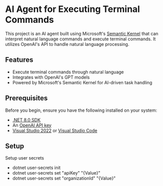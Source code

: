 # AI Agent for Executing Terminal Commands

This project is an AI agent built using Microsoft's [Semantic Kernel](https://github.com/microsoft/semantic-kernel) that can interpret natural language commands and execute terminal commands. It utilizes OpenAI's API to handle natural language processing.

## Features

- Execute terminal commands through natural language
- Integrates with OpenAI's GPT models
- Powered by Microsoft's Semantic Kernel for AI-driven task handling

## Prerequisites

Before you begin, ensure you have the following installed on your system:

- [.NET 8.0 SDK](https://dotnet.microsoft.com/download)
- An [OpenAI API key](https://platform.openai.com/)
- [Visual Studio 2022](https://visualstudio.microsoft.com/) or [Visual Studio Code](https://code.visualstudio.com/)

## Setup

Setup user secrets 

- dotnet user-secrets init
- dotnet user-secrets set "apiKey" "{Value}"
- dotnet user-secrets set "organizationId" "{Value}"